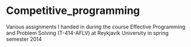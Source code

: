 # Competitive_programming
Various assignments I handed in during the course Effective Programming and Problem Solving (T-414-AFLV) at Reykjavík University in spring semester 2014
